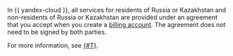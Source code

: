 In {{ yandex-cloud }}, all services for residents of Russia or Kazakhstan and non-residents of Russia or Kazakhstan are provided under an agreement that you accept when you create a [billing account](../concepts/billing-account.md). The agreement does not need to be signed by both parties.

For more information, see [{#T}](../concepts/contract.md).